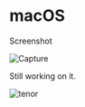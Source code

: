 # macOS
Screenshot

![Capture](https://user-images.githubusercontent.com/43757163/126125360-8a269f4d-85b8-4894-8f1f-cd1aaef608a9.PNG)

Still working on it.

![tenor](https://user-images.githubusercontent.com/43757163/126125477-9c7b02d9-fd02-4cae-ac7b-a38869e19e04.gif)
